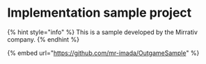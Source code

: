 # Implementation sample project

{% hint style="info" %}
This is a sample developed by the Mirrativ company.
{% endhint %}

{% embed url="https://github.com/mr-imada/OutgameSample" %}
